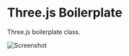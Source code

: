 # Three.js Boilerplate

Three.js boilerplate class.

![Screenshot](https://github.com/flytaly/three.js_boilerplate/assets/1577569/7f9a2180-1386-466c-b6aa-0449301b51aa)
